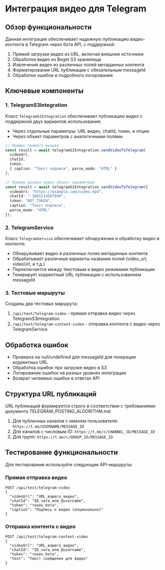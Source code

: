 # Интеграция видео для Telegram

## Обзор функциональности

Данная интеграция обеспечивает надежную публикацию видео-контента в Telegram через бота API, с поддержкой:

1. Прямой загрузки видео из URL, включая внешние источники
2. Обработки видео из Beget S3 хранилища
3. Извлечения видео из различных полей метаданных контента
4. Форматирования URL публикации с обязательным messageId
5. Обработки ошибок и подробного логирования

## Ключевые компоненты

### 1. TelegramS3Integration

Класс `TelegramS3Integration` обеспечивает публикацию видео с поддержкой двух вариантов использования:
- Через отдельные параметры: URL видео, chatId, токен, и опции
- Через объект параметров с аналогичными полями

```typescript
// Пример прямого вызова
const result = await telegramS3Integration.sendVideoToTelegram(
  videoUrl,
  chatId,
  token,
  { caption: "Текст подписи", parse_mode: "HTML" }
);

// Пример вызова через объект параметров
const result = await telegramS3Integration.sendVideoToTelegram({
  videoUrl: "https://example.com/video.mp4",
  chatId: "-1001234567890",
  token: "BOT_TOKEN",
  caption: "Текст подписи",
  parse_mode: "HTML"
});
```

### 2. TelegramService

Класс `TelegramService` обеспечивает обнаружение и обработку видео в контенте:

- Обнаруживает видео в различных полях метаданных контента
- Обрабатывает различные варианты названия полей (video_url, videoUrl, и т.д.)
- Переключается между текстовым и видео режимами публикации
- Генерирует корректный URL публикации с использованием messageId

### 3. Тестовые маршруты

Созданы два тестовых маршрута:

1. `/api/test/telegram-video` - прямая отправка видео через TelegramS3Integration
2. `/api/test/telegram-content-video` - отправка контента с видео через TelegramService

## Обработка ошибок

- Проверка на null/undefined для messageId для генерации корректных URL
- Обработка ошибок при загрузке видео в S3
- Логирование ошибок на разных уровнях интеграции
- Возврат читаемых ошибок в ответах API

## Структура URL публикаций

URL публикаций формируется строго в соответствии с требованиями документа TELEGRAM_POSTING_ALGORITHM.md:

1. Для публичных каналов с именем пользователя: `https://t.me/USERNAME/MESSAGE_ID`
2. Для каналов с числовым ID: `https://t.me/c/CHANNEL_ID/MESSAGE_ID`
3. Для групп: `https://t.me/c/GROUP_ID/MESSAGE_ID`

## Тестирование функциональности

Для тестирования используйте следующие API-маршруты:

### Прямая отправка видео
```
POST /api/test/telegram-video
{
  "videoUrl": "URL_вашего_видео",
  "chatId": "ID_чата_или_@username",
  "token": "токен_бота",
  "caption": "Подпись к видео (опционально)"
}
```

### Отправка контента с видео
```
POST /api/test/telegram-content-video
{
  "videoUrl": "URL_вашего_видео",
  "chatId": "ID_чата_или_@username",
  "token": "токен_бота",
  "text": "Текст сообщения для видео"
}
```